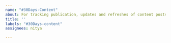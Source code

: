 ```yaml
---
name: "#30Days-Content"
about: For tracking publication, updates and refreshes of content posts
title: ''
labels: "#30Days-content"
assignees: nitya

---
```




